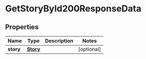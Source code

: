 
# GetStoryById200ResponseData

## Properties
| Name | Type | Description | Notes |
| ------------ | ------------- | ------------- | ------------- |
| **story** | [**Story**](Story.md) |  |  [optional] |



